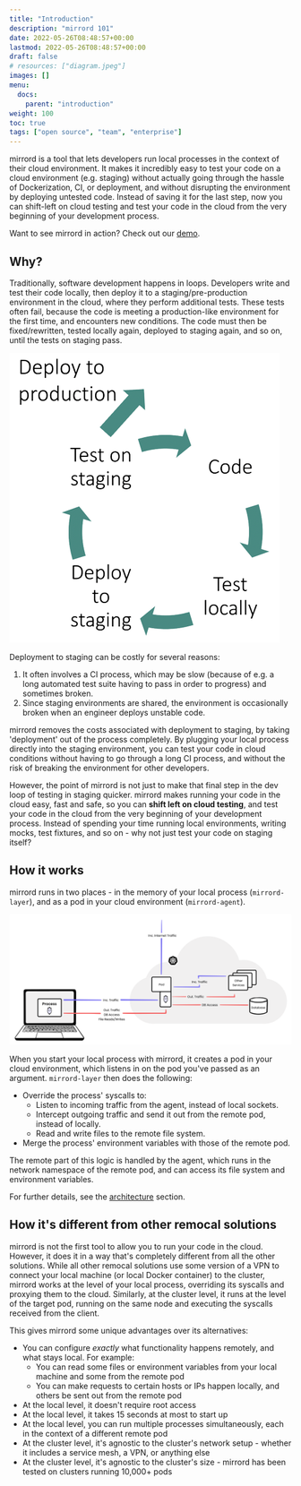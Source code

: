 ```yaml
---
title: "Introduction"
description: "mirrord 101"
date: 2022-05-26T08:48:57+00:00
lastmod: 2022-05-26T08:48:57+00:00
draft: false
# resources: ["diagram.jpeg"]
images: []
menu:
  docs:
    parent: "introduction"
weight: 100
toc: true
tags: ["open source", "team", "enterprise"]
---
```


mirrord is a tool that lets developers run local processes in the context of their cloud environment. It makes it incredibly easy to test your code on a cloud environment (e.g. staging) without actually going through the hassle of Dockerization, CI, or deployment, and without disrupting the environment by deploying untested code. Instead of saving it for the last step, now you can shift-left on cloud testing and test your code in the cloud from the very beginning of your development process.

Want to see mirrord in action? Check out our <a target="_blank" href="https://www.youtube.com/watch?v=ZR7A7cqQcFM)">demo</a>.


## Why?

Traditionally, software development happens in loops. Developers write and test their code locally, then deploy it to a staging/pre-production environment in the cloud, where they perform additional tests. These tests often fail, because the code is meeting a production-like environment for the first time, and encounters new conditions. The code must then be fixed/rewritten, tested locally again, deployed to staging again, and so on, until the tests on staging pass.

![The Traditional Dev Loop](/overview/introduction/loop.png)

Deployment to staging can be costly for several reasons:

1. It often involves a CI process, which may be slow (because of e.g. a long automated test suite having to pass in order to progress) and sometimes broken.
2. Since staging environments are shared, the environment is occasionally broken when an engineer deploys unstable code.

mirrord removes the costs associated with deployment to staging, by taking 'deployment' out of the process completely. By plugging your local process directly into the staging environment, you can test your code in cloud conditions without having to go through a long CI process, and without the risk of breaking the environment for other developers. 

However, the point of mirrord is not just to make that final step in the dev loop of testing in staging quicker. mirrord makes running your code in the cloud easy, fast and safe, so you can **shift left on cloud testing**, and test your code in the cloud from the very beginning of your development process. Instead of spending your time running local environments, writing mocks, test fixtures, and so on - why not just test your code on staging itself?

## How it works

mirrord runs in two places - in the memory of your local process (`mirrord-layer`), and as a pod in your cloud environment (`mirrord-agent`).

![mirrord - Basic Architecture](/reference/architecture/architecture.svg)

When you start your local process with mirrord, it creates a pod in your cloud environment, which listens in on the pod you've passed as an argument. `mirrord-layer` then does the following:
* Override the process' syscalls to:
  * Listen to incoming traffic from the agent, instead of local sockets.
  * Intercept outgoing traffic and send it out from the remote pod, instead of locally.
  * Read and write files to the remote file system.
* Merge the process' environment variables with those of the remote pod.

The remote part of this logic is handled by the agent, which runs in the network namespace of the remote pod, and can access its file system and environment variables.

For further details, see the [architecture](../../reference/architecture/) section.


## How it's different from other remocal solutions

mirrord is not the first tool to allow you to run your code in the cloud. However, it does it in a way that's completely different from all the other solutions.
While all other remocal solutions use some version of a VPN to connect your local machine (or local Docker container) to the cluster, mirrord works at the level of your local process, overriding its syscalls and proxying them to the cloud.
Similarly, at the cluster level, it runs at the level of the target pod, running on the same node and executing the syscalls received from the client.

This gives mirrord some unique advantages over its alternatives:
* You can configure *exactly* what functionality happens remotely, and what stays local. For example:
  * You can read some files or environment variables from your local machine and some from the remote pod
  * You can make requests to certain hosts or IPs happen locally, and others be sent out from the remote pod
* At the local level, it doesn't require root access
* At the local level, it takes 15 seconds at most to start up
* At the local level, you can run multiple processes simultaneously, each in the context of a different remote pod
* At the cluster level, it's agnostic to the cluster's network setup - whether it includes a service mesh, a VPN, or anything else
* At the cluster level, it's agnostic to the cluster's size - mirrord has been tested on clusters running 10,000+ pods
